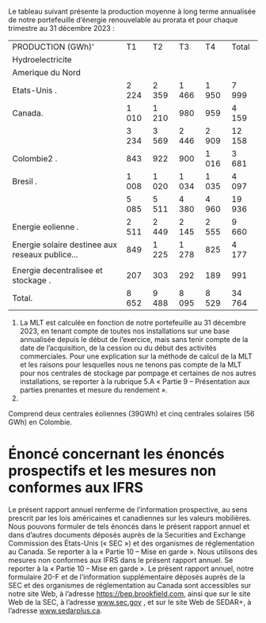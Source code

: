 Le tableau suivant présente la production moyenne à long terme annualisée de notre portefeuille d’énergie renouvelable au prorata et pour chaque trimestre au 31 décembre 2023 :

<table><tr><td>PRODUCTION (GWh)&#x27;</td><td>T1</td><td>T2</td><td>T3</td><td>T4</td><td>Total</td></tr><tr><td>Hydroelectricite</td><td></td><td></td><td></td><td></td><td></td></tr><tr><td>Amerique du Nord</td><td></td><td></td><td></td><td></td><td></td></tr><tr><td>Etats-Unis .</td><td>2 224</td><td>2 359</td><td>1 466</td><td>1 950</td><td>7 999</td></tr><tr><td>Canada.</td><td>1 010</td><td>1 210</td><td>980</td><td>959</td><td>4 159</td></tr><tr><td></td><td>3 234</td><td>3 569</td><td>2 446</td><td>2 909</td><td>12 158</td></tr><tr><td>Colombie2 .</td><td>843</td><td>922</td><td>900</td><td>1 016</td><td>3 681</td></tr><tr><td>Bresil .</td><td>1 008</td><td>1 020</td><td>1 034</td><td>1 035</td><td>4 097</td></tr><tr><td></td><td>5 085</td><td>5 511</td><td>4 380</td><td>4 960</td><td>19 936</td></tr><tr><td>Energie eolienne .</td><td>2 511</td><td>2 449</td><td>2 145</td><td>2 555</td><td>9 660</td></tr><tr><td>Energie solaire destinee aux reseaux publice...</td><td>849</td><td>1 225</td><td>1 278</td><td>825</td><td>4 177</td></tr><tr><td></td><td></td><td></td><td></td><td></td><td></td></tr><tr><td>Energie decentralisee et stockage .</td><td>207</td><td>303</td><td>292</td><td>189</td><td>991</td></tr><tr><td>Total.</td><td>8 652</td><td>9 488</td><td>8 095</td><td>8 529</td><td>34 764</td></tr></table>

1) La MLT est calculée en fonction de notre portefeuille au 31 décembre 2023, en tenant compte de toutes nos installations sur une base annualisée depuis le début de l’exercice, mais sans tenir compte de la date de l’acquisition, de la cession ou du début des activités commerciales. Pour une explication sur la méthode de calcul de la MLT et les raisons pour lesquelles nous ne tenons pas compte de la MLT pour nos centrales de stockage par pompage et certaines de nos autres installations, se reporter à la rubrique 5.A « Partie 9 – Présentation aux parties prenantes et mesure du rendement ».   
2)

Comprend deux centrales éoliennes $( 3 9 \mathrm { G W h } )$ et cinq centrales solaires (56 GWh) en Colombie.

# Énoncé concernant les énoncés prospectifs et les mesures non conformes aux IFRS

Le présent rapport annuel renferme de l’information prospective, au sens prescrit par les lois américaines et canadiennes sur les valeurs mobilières. Nous pouvons formuler de tels énoncés dans le présent rapport annuel et dans d’autres documents déposés auprès de la Securities and Exchange Commission des États-Unis (« SEC ») et des organismes de réglementation au Canada. Se reporter à la « Partie 10 – Mise en garde ». Nous utilisons des mesures non conformes aux IFRS dans le présent rapport annuel. Se reporter à la « Partie 10 – Mise en garde ». Le présent rapport annuel, notre formulaire 20-F et de l’information supplémentaire déposés auprès de la SEC et des organismes de réglementation au Canada sont accessibles sur notre site Web, à l’adresse https://bep.brookfield.com, ainsi que sur le site Web de la SEC, à l’adresse www.sec.gov , et sur le site Web de SEDAR+, à l’adresse www.sedarplus.ca.